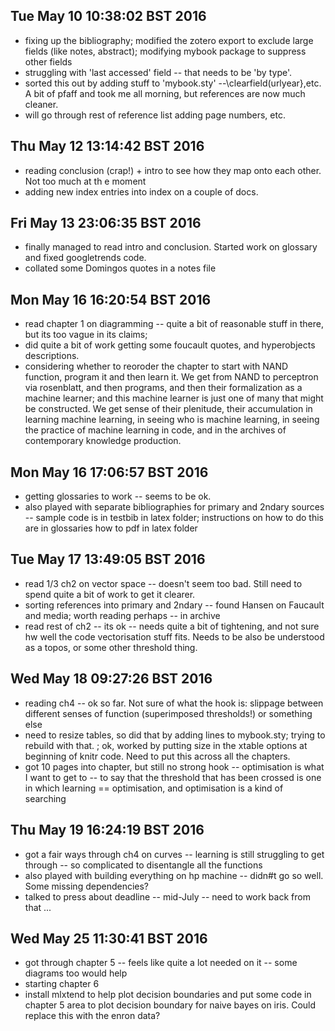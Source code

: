 

## Tue May 10 10:38:02 BST 2016

- fixing up the bibliography; modified the zotero export to exclude large fields (like notes, abstract); modifying mybook package to suppress other fields
- struggling with 'last accessed' field -- that needs to be 'by type'. 
- sorted this out by adding stuff to 'mybook.sty' --\clearfield(urlyear},etc. A bit of pfaff and took me all morning, but references are now much cleaner. 
- will go through rest of reference list adding page numbers, etc. 



## Thu May 12 13:14:42 BST 2016

- reading conclusion (crap!) + intro to see how they map onto each other. Not too much at th e moment
- adding new index entries into index on a couple of docs. 

## Fri May 13 23:06:35 BST 2016
- finally managed to read intro and conclusion. Started work on glossary and fixed googletrends code.
- collated some Domingos quotes in a notes file

## Mon May 16 16:20:54 BST 2016

- read chapter 1 on diagramming -- quite a bit of reasonable stuff in there, but its too vague in its claims;
- did quite a bit of work getting some foucault quotes, and hyperobjects descriptions. 
- considering whether to reoroder the chapter to start with NAND function, program it and then learn it. We get from NAND to perceptron via rosenblatt, and then programs, and then their formalization as a machine learner; and this machine learner is just one of many that might be constructed. We get sense of their plenitude, their accumulation in learning machine learning, in seeing who is machine learning, in seeing the practice of machine learning in code, and in the archives of contemporary knowledge production. 

## Mon May 16 17:06:57 BST 2016
- getting glossaries to work -- seems to be ok. 
- also played with separate bibliographies for primary and 2ndary sources -- sample code is in testbib in latex folder; instructions on how to do this are in glossaries how to pdf in latex folder



## Tue May 17 13:49:05 BST 2016
- read 1/3 ch2 on vector space -- doesn't seem too bad. Still need to spend quite a bit of work to get it clearer.
- sorting references into primary and 2ndary -- found Hansen on Faucault and media; worth reading perhaps -- in archive
- read rest of ch2 -- its ok -- needs quite a bit of tightening, and not sure hw well the code vectorisation stuff fits. Needs to be also be understood as a topos, or some other threshold thing. 


## Wed May 18 09:27:26 BST 2016

- reading ch4 -- ok so far. Not sure of what the hook is: slippage between different senses of function (superimposed thresholds!) or something else
- need to resize tables, so did that by adding lines to mybook.sty; trying to rebuild with that. ; ok, worked by putting size in the xtable options at beginning of knitr code. Need to put this across all the chapters. 
- got 10 pages into chapter, but still no strong hook -- optimisation is what I want to get to -- to say that the threshold that has been crossed is one in which learning == optimisation, and optimisation is a kind of searching

## Thu May 19 16:24:19 BST 2016

- got a fair ways  through ch4 on curves -- learning is still struggling to get through -- so complicated to disentangle all the functions
- also played with building everything on hp machine -- didn#t go so well. Some missing dependencies?
- talked to press about deadline -- mid-July -- need to work back from that ... 


## Wed May 25 11:30:41 BST 2016
- got through chapter 5 -- feels like quite a lot needed on it -- some diagrams too would help
- starting chapter 6
- install mlxtend to help plot decision boundaries and put some code in chapter 5 area to plot decision boundary for naive bayes on iris. Could replace this with the enron data?
